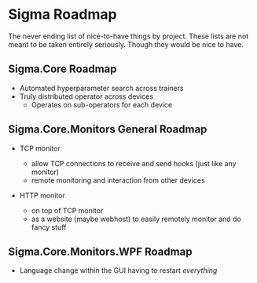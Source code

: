# Sigma Roadmap

The never ending list of nice-to-have things by project. These lists are not meant to be taken entirely seriously. Though they would be nice to have.

## Sigma.Core Roadmap

* Automated hyperparameter search across trainers
* Truly distributed operator across devices
  * Operates on sub-operators for each device

## Sigma.Core.Monitors General Roadmap

* TCP monitor
  * allow TCP connections to receive and send hooks (just like any monitor)
  * remote monitoring and interaction from other devices
  
* HTTP monitor
  * on top of TCP monitor
  * as a website (maybe webhost) to easily remotely monitor and do fancy stuff

## Sigma.Core.Monitors.WPF Roadmap

* Language change within the GUI having to restart _everything_
